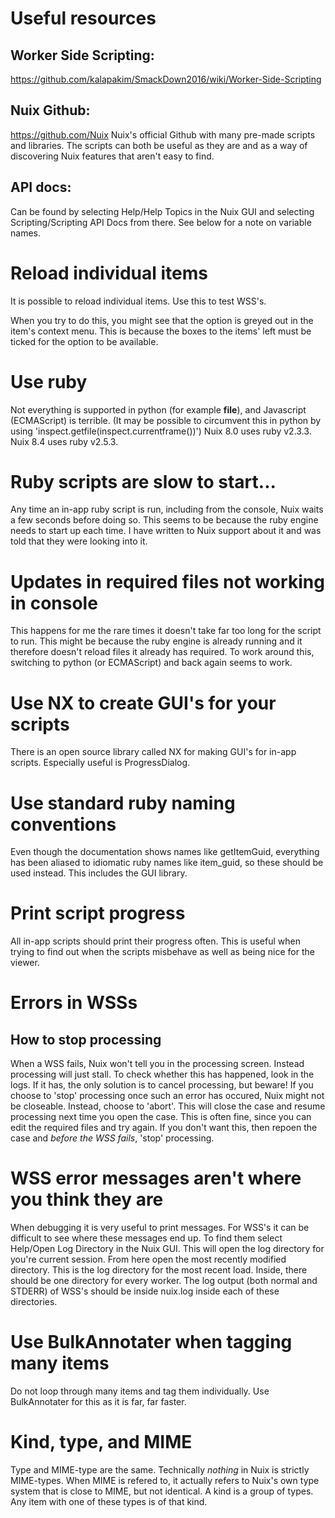 # Useful resources
## Worker Side Scripting: 
https://github.com/kalapakim/SmackDown2016/wiki/Worker-Side-Scripting

## Nuix Github: 
https://github.com/Nuix
Nuix's official Github with many pre-made scripts and libraries.
The scripts can both be useful as they are and as a way of discovering Nuix features that aren't easy to find.

## API docs:
Can be found by selecting Help/Help Topics in the Nuix GUI and selecting Scripting/Scripting API Docs from there.
See below for a note on variable names.

# Reload individual items
It is possible to reload individual items.
Use this to test WSS's.

When you try to do this, you might see that the option is greyed out in the item's context menu.
This is because the boxes to the items' left must be ticked for the option to be available.

# Use ruby
Not everything is supported in python (for example __file__), and Javascript (ECMAScript) is terrible.
(It may be possible to circumvent this in python by using 'inspect.getfile(inspect.currentframe())')
Nuix 8.0 uses ruby v2.3.3.
Nuix 8.4 uses ruby v2.5.3.

# Ruby scripts are slow to start...
Any time an in-app ruby script is run, including from the console, Nuix waits a few seconds before doing so.
This seems to be because the ruby engine needs to start up each time.
I have written to Nuix support about it and was told that they were looking into it.

# Updates in required files not working in console
This happens for me the rare times it doesn't take far too long for the script to run.
This might be because the ruby engine is already running and it therefore doesn't reload files it already has required.
To work around this, switching to python (or ECMAScript) and back again seems to work.

# Use NX to create GUI's for your scripts
There is an open source library called NX for making GUI's for in-app scripts.
Especially useful is ProgressDialog.

# Use standard ruby naming conventions
Even though the documentation shows names like getItemGuid, everything has been aliased to idiomatic ruby names like item_guid, so these should be used instead.
This includes the GUI library.

# Print script progress
All in-app scripts should print their progress often.
This is useful when trying to find out when the scripts misbehave as well as being nice for the viewer.

# Errors in WSSs
## How to stop processing
When a WSS fails, Nuix won't tell you in the processing screen.
Instead processing will just stall.
To check whether this has happened, look in the logs.
If it has, the only solution is to cancel processing, but beware!
If you choose to 'stop' processing once such an error has occured, Nuix might not be closeable.
Instead, choose to 'abort'.
This will close the case and resume processing next time you open the case.
This is often fine, since you can edit the required files and try again.
If you don't want this, then repoen the case and _before the WSS fails_, 'stop' processing.

# WSS error messages aren't where you think they are
When debugging it is very useful to print messages.
For WSS's it can be difficult to see where these messages end up.
To find them select Help/Open Log Directory in the Nuix GUI.
This will open the log directory for you're current session.
From here open the most recently modified directory.
This is the log directory for the most recent load.
Inside, there should be one directory for every worker.
The log output (both normal and STDERR) of WSS's should be inside nuix.log inside each of these directories.

# Use BulkAnnotater when tagging many items
Do not loop through many items and tag them individually.
Use BulkAnnotater for this as it is far, far faster.

# Kind, type, and MIME
Type and MIME-type are the same.
Technically _nothing_ in Nuix is strictly MIME-types.
When MIME is refered to, it actually refers to Nuix's own type system that is close to MIME, but not identical.
A kind is a group of types.
Any item with one of these types is of that kind.
